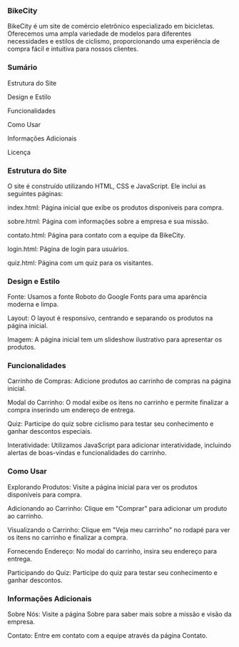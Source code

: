 ### BikeCity

BikeCity é um site de comércio eletrônico especializado em bicicletas. Oferecemos uma ampla variedade de modelos para diferentes necessidades e estilos de ciclismo, proporcionando uma experiência de compra fácil e intuitiva para nossos clientes.


### Sumário

Estrutura do Site

Design e Estilo

Funcionalidades

Como Usar

Informações Adicionais

Licença


### Estrutura do Site

O site é construído utilizando HTML, CSS e JavaScript. Ele inclui as seguintes páginas:

index.html: Página inicial que exibe os produtos disponíveis para compra.

sobre.html: Página com informações sobre a empresa e sua missão.

contato.html: Página para contato com a equipe da BikeCity.

login.html: Página de login para usuários.

quiz.html: Página com um quiz para os visitantes.


### Design e Estilo
Fonte: Usamos a fonte Roboto do Google Fonts para uma aparência moderna e limpa.

Layout: O layout é responsivo, centrando e separando os produtos na página inicial.

Imagem: A página inicial tem um slideshow ilustrativo para apresentar os produtos.


### Funcionalidades

Carrinho de Compras: Adicione produtos ao carrinho de compras na página inicial.

Modal do Carrinho: O modal exibe os itens no carrinho e permite finalizar a compra inserindo um endereço de entrega.

Quiz: Participe do quiz sobre ciclismo para testar seu conhecimento e ganhar descontos especiais.

Interatividade: Utilizamos JavaScript para adicionar interatividade, incluindo alertas de boas-vindas e funcionalidades do carrinho.


### Como Usar

Explorando Produtos: Visite a página inicial para ver os produtos disponíveis para compra.

Adicionando ao Carrinho: Clique em "Comprar" para adicionar um produto ao carrinho.

Visualizando o Carrinho: Clique em "Veja meu carrinho" no rodapé para ver os itens no carrinho e finalizar a compra.

Fornecendo Endereço: No modal do carrinho, insira seu endereço para entrega.

Participando do Quiz: Participe do quiz para testar seu conhecimento e ganhar descontos.


### Informações Adicionais

Sobre Nós: Visite a página Sobre para saber mais sobre a missão e visão da empresa.

Contato: Entre em contato com a equipe através da página Contato.

